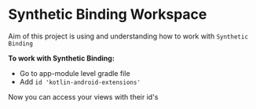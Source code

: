 # Synthetic Binding Workspace  
  
Aim of this project is using and understanding how to work with `Synthetic Binding`


**To work with Synthetic Binding:**

 - Go to app-module level gradle file
- Add  `id 'kotlin-android-extensions'`

 Now you can access your views with their id's
